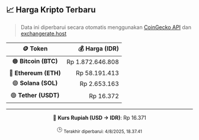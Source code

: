 

<!-- HARGA_KRIPTO -->
## 📈 Harga Kripto Terbaru

> Data ini diperbarui secara otomatis menggunakan [CoinGecko API](https://www.coingecko.com/) dan [exchangerate.host](https://exchangerate.host/)

<div align="center">

| 🪙 Token | 💰 Harga (IDR) |
|:------:|---------------:|
| 🟠 **Bitcoin (BTC)**   | Rp 1.872.646.808 |
| 🔵 **Ethereum (ETH)**  | Rp 58.191.413 |
| 🟣 **Solana (SOL)**    | Rp 2.653.163 |
| 🟢 **Tether (USDT)**   | Rp 16.372 |

---

💱 **Kurs Rupiah (USD → IDR)**: Rp 16.371

🕒 <sub>Terakhir diperbarui: 4/8/2025, 18.37.41</sub>

</div>
<!-- /HARGA_KRIPTO -->